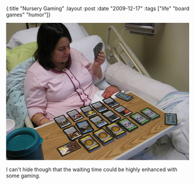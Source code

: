 {:title  "Nursery Gaming"
 :layout :post
 :date   "2009-12-17"
 :tags   ["life" "board games" "humor"]}

![Nursery Gaming](2009-12-17-nursery-gaming/nursery_gaming.jpg)

I can't hide though that the waiting time could be highly enhanced
with some gaming.
